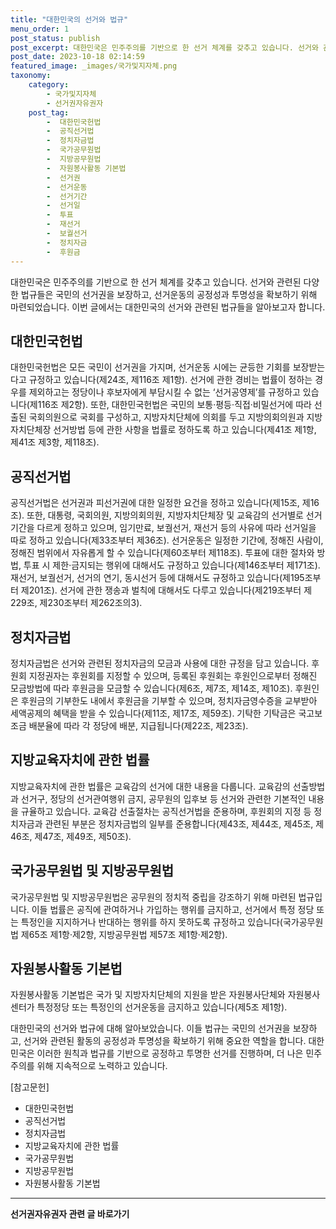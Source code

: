 ```yaml
---
title: "대한민국의 선거와 법규"
menu_order: 1
post_status: publish
post_excerpt: 대한민국은 민주주의를 기반으로 한 선거 체계를 갖추고 있습니다. 선거와 관련된 다양한 법규들은 국민의 선거권을 보장하고, 선거운동의 공정성과 투명성을 확보하기 위해 마련되었습니다. 이번 글에서는 대한민국의 선거와 관련된 법규들을 알아보고자 합니다.
post_date: 2023-10-18 02:14:59
featured_image: _images/국가및지자체.png
taxonomy:
    category:
        - 국가및지자체
        - 선거권자유권자
    post_tag:
        -  대한민국헌법
        -  공직선거법
        -  정치자금법
        -  국가공무원법
        -  지방공무원법
        -  자원봉사활동 기본법
        -  선거권
        -  선거운동
        -  선거기간
        -  선거일
        -  투표
        -  재선거
        -  보궐선거
        -  정치자금
        -  후원금
---
```



대한민국은 민주주의를 기반으로 한 선거 체계를 갖추고 있습니다. 선거와 관련된 다양한 법규들은 국민의 선거권을 보장하고, 선거운동의 공정성과 투명성을 확보하기 위해 마련되었습니다. 이번 글에서는 대한민국의 선거와 관련된 법규들을 알아보고자 합니다.

## 대한민국헌법

대한민국헌법은 모든 국민이 선거권을 가지며, 선거운동 시에는 균등한 기회를 보장받는다고 규정하고 있습니다(제24조, 제116조 제1항). 선거에 관한 경비는 법률이 정하는 경우를 제외하고는 정당이나 후보자에게 부담시킬 수 없는 ‘선거공영제’를 규정하고 있습니다(제116조 제2항). 또한, 대한민국헌법은 국민의 보통·평등·직접·비밀선거에 따라 선출된 국회의원으로 국회를 구성하고, 지방자치단체에 의회를 두고 지방의회의원과 지방자치단체장 선거방법 등에 관한 사항을 법률로 정하도록 하고 있습니다(제41조 제1항, 제41조 제3항, 제118조).

## 공직선거법

공직선거법은 선거권과 피선거권에 대한 일정한 요건을 정하고 있습니다(제15조, 제16조). 또한, 대통령, 국회의원, 지방의회의원, 지방자치단체장 및 교육감의 선거별로 선거기간을 다르게 정하고 있으며, 임기만료, 보궐선거, 재선거 등의 사유에 따라 선거일을 따로 정하고 있습니다(제33조부터 제36조). 선거운동은 일정한 기간에, 정해진 사람이, 정해진 범위에서 자유롭게 할 수 있습니다(제60조부터 제118조). 투표에 대한 절차와 방법, 투표 시 제한·금지되는 행위에 대해서도 규정하고 있습니다(제146조부터 제171조). 재선거, 보궐선거, 선거의 연기, 동시선거 등에 대해서도 규정하고 있습니다(제195조부터 제201조). 선거에 관한 쟁송과 벌칙에 대해서도 다루고 있습니다(제219조부터 제229조, 제230조부터 제262조의3).

## 정치자금법

정치자금법은 선거와 관련된 정치자금의 모금과 사용에 대한 규정을 담고 있습니다. 후원회 지정권자는 후원회를 지정할 수 있으며, 등록된 후원회는 후원인으로부터 정해진 모금방법에 따라 후원금을 모금할 수 있습니다(제6조, 제7조, 제14조, 제10조). 후원인은 후원금의 기부한도 내에서 후원금을 기부할 수 있으며, 정치자금영수증을 교부받아 세액공제의 혜택을 받을 수 있습니다(제11조, 제17조, 제59조). 기탁한 기탁금은 국고보조금 배분율에 따라 각 정당에 배분, 지급됩니다(제22조, 제23조).

## 지방교육자치에 관한 법률

지방교육자치에 관한 법률은 교육감의 선거에 대한 내용을 다룹니다. 교육감의 선출방법과 선거구, 정당의 선거관여행위 금지, 공무원의 입후보 등 선거와 관련한 기본적인 내용을 규율하고 있습니다. 교육감 선출절차는 공직선거법을 준용하며, 후원회의 지정 등 정치자금과 관련된 부분은 정치자금법의 일부를 준용합니다(제43조, 제44조, 제45조, 제46조, 제47조, 제49조, 제50조).

## 국가공무원법 및 지방공무원법

국가공무원법 및 지방공무원법은 공무원의 정치적 중립을 강조하기 위해 마련된 법규입니다. 이들 법률은 공직에 관여하거나 가입하는 행위를 금지하고, 선거에서 특정 정당 또는 특정인을 지지하거나 반대하는 행위를 하지 못하도록 규정하고 있습니다(국가공무원법 제65조 제1항·제2항, 지방공무원법 제57조 제1항·제2항).

## 자원봉사활동 기본법

자원봉사활동 기본법은 국가 및 지방자치단체의 지원을 받은 자원봉사단체와 자원봉사센터가 특정정당 또는 특정인의 선거운동을 금지하고 있습니다(제5조 제1항).

대한민국의 선거와 법규에 대해 알아보았습니다. 이들 법규는 국민의 선거권을 보장하고, 선거와 관련된 활동의 공정성과 투명성을 확보하기 위해 중요한 역할을 합니다. 대한민국은 이러한 원칙과 법규를 기반으로 공정하고 투명한 선거를 진행하며, 더 나은 민주주의를 위해 지속적으로 노력하고 있습니다.

[참고문헌]
- 대한민국헌법
- 공직선거법
- 정치자금법
- 지방교육자치에 관한 법률
- 국가공무원법
- 지방공무원법
- 자원봉사활동 기본법
<!-- wp:separator -->
<hr class="wp-block-separator has-alpha-channel-opacity"/>
<!-- /wp:separator -->

<!-- wp:group {"backgroundColor":"base","layout":{"type":"constrained"}} -->
<div class="wp-block-group has-base-background-color has-background"><!-- wp:paragraph {"align":"center","fontSize":"medium"} -->
<p class="has-text-align-center has-large-font-size"><strong>선거권자유권자 관련 글 바로가기</strong></p>
<!-- /wp:paragraph -->


<!-- wp:latest-posts
{"categories":[{"id":7202,"count":19,"description":"","link":"https://uknowlaw.com/category/%ec%84%a0%ea%b1%b0%ea%b6%8c%ec%9e%90%ec%9c%a0%ea%b6%8c%ec%9e%90/","name":"선거권자유권자","slug":"선거권자유권자","taxonomy":"category","parent":0,"meta":[],"_links":{"self":[{"href":"https://uknowlaw.com/wp-json/wp/v2/categories/7202"}],"collection":[{"href":"https://uknowlaw.com/wp-json/wp/v2/categories"}],"about":[{"href":"https://uknowlaw.com/wp-json/wp/v2/taxonomies/category"}],"wp:post_type":[{"href":"https://uknowlaw.com/wp-json/wp/v2/posts?categories=7202"}],"curies":[{"name":"wp","href":"https://api.w.org/{rel}","templated":true}]}}],"postsToShow":100,"excerptLength":28,"postLayout":"grid","columns":2,"featuredImageAlign":"left","featuredImageSizeSlug":"large","fontSize":"small"} /--></div>
<!-- /wp:group -->